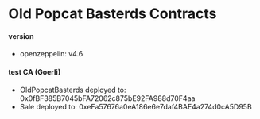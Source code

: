 # Old Popcat Basterds Contracts

#### version
- openzeppelin: v4.6


#### test CA (Goerli)
- OldPopcatBasterds deployed to: 0x0fBF385B7045bFA72062c875bE92FA988d70F4aa
- Sale deployed to: 0xeFa57676a0eA186e6e7daf4BAE4a274d0cA5D95B